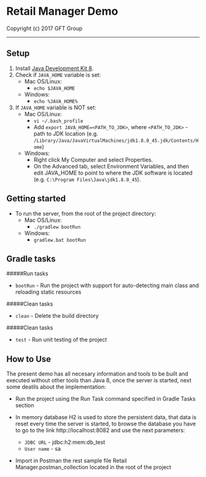 # Retail Manager Demo
Copyright (c) 2017 GFT Group

---
## Setup
1. Install [Java Development Kit 8](http://www.oracle.com/technetwork/java/javase/downloads/jdk8-downloads-2133151.html).
2. Check if `JAVA_HOME` variable is set:
    - Mac OS/Linux:
        - `echo $JAVA_HOME`
    - Windows:
        - `echo %JAVA_HOME%`
3. If `JAVA_HOME` variable is NOT set:
    - Mac OS/Linux:
        - `vi ~/.bash_profile`
        - Add `export JAVA_HOME=<PATH_TO_JDK>`, where `<PATH_TO_JDK>` - path to JDK location (e.g. `/Library/Java/JavaVirtualMachines/jdk1.8.0_45.jdk/Contents/Home`)
    - Windows:
        - Right click My Computer and select Properties.
        - On the Advanced tab, select Environment Variables, and then edit JAVA_HOME to point to where the JDK software is located (e.g. `C:\Program Files\Java\jdk1.8.0_45`).

## Getting started
- To run the server, from the root of the project directory:
    - Mac OS/Linux:
        - `./gradlew bootRun`
    - Windows:
        - `gradlew.bat bootRun`

## Gradle tasks
#####Run tasks
- `bootRun` - Run the project with support for auto-detecting main class and reloading static resources

#####Clean tasks
- `clean` - Delete the build directory

#####Clean tasks
- `test` - Run unit testing of the project

## How to Use
The present demo has all necesary information and tools to be built and executed without other tools than Java 8, once the server is started, next some deatils about the implementation:

- Run the project using the Run Task command specified in Gradle Tasks section

- In memory database H2 is used to store the persistent data, that data is reset every time the server is started, to browse the database you have to go to the link http://localhost:8082 and use the next parameters:
    - `JDBC URL` - jdbc:h2:mem:db_test
    - `User name` - sa
    
- Import in Postman the rest sample file Retail Manager.postman_collection located in the root of the project